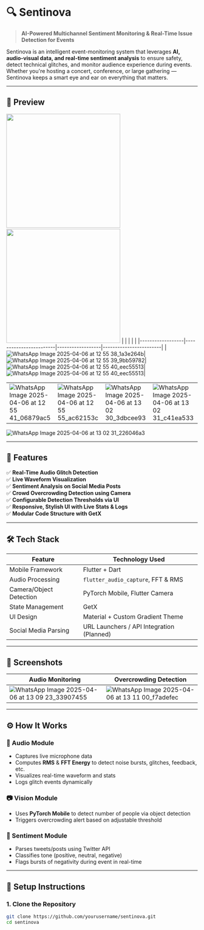 # 🔍 Sentinova

> **AI-Powered Multichannel Sentiment Monitoring & Real-Time Issue Detection for Events**

Sentinova is an intelligent event-monitoring system that leverages **AI, audio-visual data, and real-time sentiment analysis** to ensure safety, detect technical glitches, and monitor audience experience during events. Whether you're hosting a concert, conference, or large gathering — Sentinova keeps a smart eye and ear on everything that matters.

---

## 📱 Preview

<img src="https://github.com/yourusername/sentinova/assets/preview1.gif" width="300" /> &nbsp;&nbsp;&nbsp; <img src="https://github.com/yourusername/sentinova/assets/preview2.gif" width="300" />
|                    |                        |              |                            |
|------------------|------------------------|------------------|------------------------|
|![WhatsApp Image 2025-04-06 at 12 55 38_1a3e264b](https://github.com/user-attachments/assets/ddc155c6-f2dc-46ac-8b14-19e52618b38d)|![WhatsApp Image 2025-04-06 at 12 55 39_9bb59782](https://github.com/user-attachments/assets/39f25b85-2db6-41af-aa7c-5bf097075b3d)|![WhatsApp Image 2025-04-06 at 12 55 40_eec55513](https://github.com/user-attachments/assets/0ec1c902-fae5-4ff4-b786-9901f69af65b)|![WhatsApp Image 2025-04-06 at 12 55 40_eec55513](https://github.com/user-attachments/assets/0ec1c902-fae5-4ff4-b786-9901f69af65b)|

|                    |                        |              |                            |
|------------------|------------------------|------------------|------------------------|
|![WhatsApp Image 2025-04-06 at 12 55 41_06879ac5](https://github.com/user-attachments/assets/d0e36593-b0a3-4a93-9898-827ada351660)|![WhatsApp Image 2025-04-06 at 12 55 55_ac62153c](https://github.com/user-attachments/assets/346c4e33-9793-4efb-a078-5800e123eaeb)|![WhatsApp Image 2025-04-06 at 13 02 30_3dbcee93](https://github.com/user-attachments/assets/4771f9e1-b044-4616-8148-b732f1f83d12)|![WhatsApp Image 2025-04-06 at 13 02 31_c41ea533](https://github.com/user-attachments/assets/1e0cc175-8ed6-494a-9652-42968d3a0b60)|



![WhatsApp Image 2025-04-06 at 13 02 31_226046a3](https://github.com/user-attachments/assets/65f0afb0-3081-40a6-aa78-8f7e5bafd9b2)


---

## 🚀 Features

✅ **Real-Time Audio Glitch Detection**  
✅ **Live Waveform Visualization**  
✅ **Sentiment Analysis on Social Media Posts**  
✅ **Crowd Overcrowding Detection using Camera**  
✅ **Configurable Detection Thresholds via UI**  
✅ **Responsive, Stylish UI with Live Stats & Logs**  
✅ **Modular Code Structure with GetX**  

---

## 🛠️ Tech Stack

| Feature              | Technology Used                       |
|---------------------|----------------------------------------|
| Mobile Framework     | Flutter + Dart                         |
| Audio Processing     | `flutter_audio_capture`, FFT & RMS     |
| Camera/Object Detection | PyTorch Mobile, Flutter Camera       |
| State Management     | GetX                                   |
| UI Design            | Material + Custom Gradient Theme       |
| Social Media Parsing | URL Launchers / API Integration (Planned) |

---

## 📸 Screenshots

| Audio Monitoring | Overcrowding Detection |
|------------------|------------------------|
| ![WhatsApp Image 2025-04-06 at 13 09 23_33907455](https://github.com/user-attachments/assets/d8db12d9-95ad-40f8-b04b-d49227ffd27b) | ![WhatsApp Image 2025-04-06 at 13 11 00_f7adefec](https://github.com/user-attachments/assets/b5ad35f1-bc83-4725-9b92-c8df66881558) |



---

## ⚙️ How It Works

### 🎤 Audio Module

- Captures live microphone data
- Computes **RMS** & **FFT Energy** to detect noise bursts, glitches, feedback, etc.
- Visualizes real-time waveform and stats
- Logs glitch events dynamically

### 📷 Vision Module

- Uses **PyTorch Mobile** to detect number of people via object detection
- Triggers overcrowding alert based on adjustable threshold

### 🧠 Sentiment Module

- Parses tweets/posts using Twitter API
- Classifies tone (positive, neutral, negative)
- Flags bursts of negativity during event in real-time

---

## 🧪 Setup Instructions

### 1. Clone the Repository

```bash
git clone https://github.com/yourusername/sentinova.git
cd sentinova
